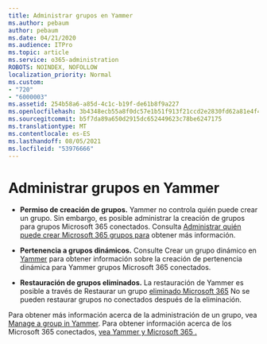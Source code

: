 ```yaml
---
title: Administrar grupos en Yammer
ms.author: pebaum
author: pebaum
ms.date: 04/21/2020
ms.audience: ITPro
ms.topic: article
ms.service: o365-administration
ROBOTS: NOINDEX, NOFOLLOW
localization_priority: Normal
ms.custom:
- "720"
- "6000003"
ms.assetid: 254b58a6-a85d-4c1c-b19f-de61b8f9a227
ms.openlocfilehash: 3b4348ecb55a8f0dc57e1b51f913f21ccd2e2830fd62a81e4f47a77ef371a226
ms.sourcegitcommit: b5f7da89a650d2915dc652449623c78be6247175
ms.translationtype: MT
ms.contentlocale: es-ES
ms.lasthandoff: 08/05/2021
ms.locfileid: "53976666"
---
```

# <a name="manage-groups-in-yammer"></a>Administrar grupos en Yammer

- **Permiso de creación de grupos.** Yammer no controla quién puede crear un grupo. Sin embargo, es posible administrar la creación de grupos para grupos Microsoft 365 conectados. Consulta [Administrar quién puede crear Microsoft 365 grupos para](https://docs.microsoft.com/microsoft-365/admin/create-groups/manage-creation-of-groups) obtener más información.

- **Pertenencia a grupos dinámicos.** Consulte Crear un grupo dinámico en [Yammer](https://docs.microsoft.com/yammer/manage-yammer-groups/create-a-dynamic-group) para obtener información sobre la creación de pertenencia dinámica para Yammer grupos Microsoft 365 conectados.

- **Restauración de grupos eliminados.** La restauración de Yammer es posible a través de Restaurar un grupo [eliminado Microsoft 365](https://docs.microsoft.com/microsoft-365/admin/create-groups/restore-deleted-group) No se pueden restaurar grupos no conectados después de la eliminación.

Para obtener más información acerca de la administración de un grupo, vea [Manage a group in Yammer](https://support.office.com/article/Manage-a-group-in-Yammer-6e05c6d6-5548-4c88-89cd-e6757a514ef2). Para obtener información acerca de los Microsoft 365 conectados, [vea Yammer y Microsoft 365 .](https://docs.microsoft.com/yammer/manage-yammer-groups/yammer-and-office-365-groups)
  